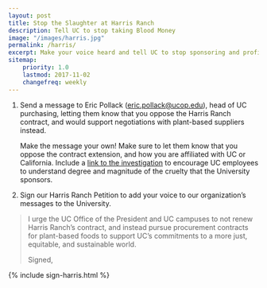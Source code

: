 ```yaml
---
layout: post
title: Stop the Slaughter at Harris Ranch
description: Tell UC to stop taking Blood Money
image: "/images/harris.jpg"
permalink: /harris/
excerpt: Make your voice heard and tell UC to stop sponsoring and profiting from violence!
sitemap:
    priority: 1.0
    lastmod: 2017-11-02
    changefreq: weekly
---
```


1. Send a message to Eric Pollack ([eric.pollack@ucop.edu](mailto:eric.pollack@ucop.edu)), head of UC purchasing, letting them know that you oppose the Harris Ranch contract, and would support negotiations with plant-based suppliers instead.

	Make the message your own! Make sure to let them know that you oppose the contract extension, and how you are affiliated with UC or California. Include a [link to the investigation](https://www.youtube.com/watch?v=bfB192xAkrA) to encourage UC employees to understand degree and magnitude of the cruelty that the University sponsors.

2. Sign our Harris Ranch Petition to add your voice to our organization’s messages to the University.

> I urge the UC Office of the President and UC campuses to not renew Harris Ranch’s contract, and instead pursue procurement contracts for plant-based foods to support UC’s commitments to a more just, equitable, and sustainable world.
>
> Signed,

{% include sign-harris.html %}
 
